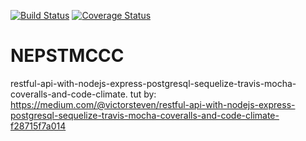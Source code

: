 [![Build Status](https://travis-ci.org/C4bRiO/NEPSTMCCC.svg?branch=master)](https://travis-ci.org/C4bRiO/NEPSTMCCC)
[![Coverage Status](https://coveralls.io/repos/github/C4bRiO/NEPSTMCCC/badge.svg?branch=master)](https://coveralls.io/github/C4bRiO/NEPSTMCCC?branch=master)
# NEPSTMCCC
restful-api-with-nodejs-express-postgresql-sequelize-travis-mocha-coveralls-and-code-climate.
tut by: https://medium.com/@victorsteven/restful-api-with-nodejs-express-postgresql-sequelize-travis-mocha-coveralls-and-code-climate-f28715f7a014
